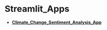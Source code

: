 # Streamlit_Apps

- **[Climate_Change_Sentiment_Analysis_App](https://climate-change-sentiment-analysis-appbase-app-streamli-v7uhh8.streamlitapp.com/)**